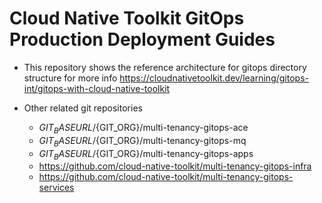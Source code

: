 # Cloud Native Toolkit GitOps Production Deployment Guides

- This repository shows the reference architecture for gitops directory structure for more info https://cloudnativetoolkit.dev/learning/gitops-int/gitops-with-cloud-native-toolkit


- Other related git repositories
    - ${GIT_BASEURL}/${GIT_ORG}/multi-tenancy-gitops-ace
    - ${GIT_BASEURL}/${GIT_ORG}/multi-tenancy-gitops-mq
    - ${GIT_BASEURL}/${GIT_ORG}/multi-tenancy-gitops-apps
    - https://github.com/cloud-native-toolkit/multi-tenancy-gitops-infra
    - https://github.com/cloud-native-toolkit/multi-tenancy-gitops-services


